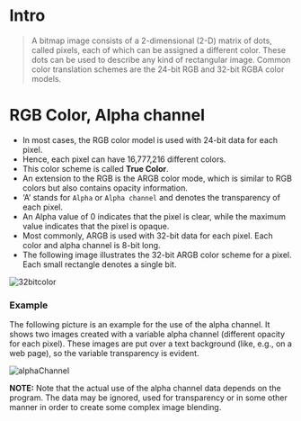 # Intro
> A bitmap image consists of a 2-dimensional (2-D) matrix of dots, called pixels, each of which can be assigned a different color. These dots can be used to describe any kind of rectangular image. Common color translation schemes are the 24-bit RGB and 32-bit RGBA color models.

# RGB Color, Alpha channel
- In most cases, the RGB color model is used with 24-bit data for each pixel. 
- Hence, each pixel can have 16,777,216 different colors. 
- This color scheme is called **True Color**.
- An extension to the RGB is the ARGB color mode, which is similar to RGB colors but also contains opacity information. 
- ‘A’ stands for `Alpha` or `Alpha channel` and denotes the transparency of each pixel. 
- An Alpha value of 0 indicates that the pixel is clear, while the maximum value indicates that the pixel is opaque.
- Most commonly, ARGB is used with 32-bit data for each pixel. Each color and alpha channel is 8-bit long.
- The following image illustrates the 32-bit ARGB color scheme for a pixel. Each small rectangle denotes a single bit.

![32bitcolor](https://user-images.githubusercontent.com/74776297/222815356-73fea7c4-4af0-48f0-8112-faa1bb142245.png)

### Example
The following picture is an example for the use of the alpha channel. It shows two images created with a variable alpha channel (different opacity for each pixel). These images are put over a text background (like, e.g., on a web page), so the variable transparency is evident.

![alphaChannel](https://user-images.githubusercontent.com/74776297/222815548-76ec7fb3-4563-4472-a8c9-97096202a5e2.png)

**NOTE:** Note that the actual use of the alpha channel data depends on the program. The data may be ignored, used for transparency or in some other manner in order to create some complex image blending.

